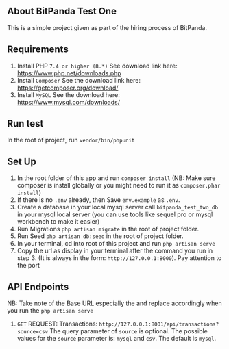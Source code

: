 ## About BitPanda Test One

This is a simple project given as part of the hiring process of BitPanda.

## Requirements
1. Install PHP `7.4 or higher (8.*)` See download link here: https://www.php.net/downloads.php
2. Install `Composer` See the download link here: https://getcomposer.org/download/
3. Install `MySQL` See the download here: https://www.mysql.com/downloads/

## Run test
In the root of project, run `vendor/bin/phpunit`

## Set Up
1. In the root folder of this app and run `composer install` (NB: Make sure composer is install globally or you might need to run it as `composer.phar install`)
2. If there is no `.env` already, then Save `env.example` as `.env`.
3. Create a database in your local mysql server call  `bitpanda_test_two_db` in your mysql local server (you can use tools like sequel pro or mysql workbench to make it easier)
4. Run Migrations `php artisan migrate` in the root of project folder.
5. Run Seed `php artisan db:seed` in the root of project folder.
6. In your terminal, cd into root of this project and run `php artisan serve`
7. Copy the url as display in your terminal after the command you run in step 3. (It is always in the form: `http://127.0.0.1:8000`). Pay attention to the port


## API Endpoints
NB: Take note of the Base URL especially the  and replace accordingly when you run the `php artisan serve`
1. `GET` REQUEST: Transactions: `http://127.0.0.1:8001/api/transactions?source=csv` The query parameter of `source` is optional. The possible values for the `source` parameter is: `mysql` and `csv`. The default is `mysql`. 
